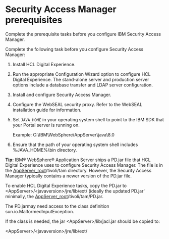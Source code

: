 # Security Access Manager prerequisites

Complete the prerequisite tasks before you configure IBM Security Access Manager.

Complete the following task before you configure Security Access Manager:

1.  Install HCL Digital Experience.
2.  Run the appropriate Configuration Wizard option to configure HCL Digital Experience. The stand-alone server and production server options include a database transfer and LDAP server configuration.
3.  Install and configure Security Access Manager.
4.  Configure the WebSEAL security proxy. Refer to the WebSEAL installation guide for information.
5.  Set `JAVA_HOME` in your operating system shell to point to the IBM SDK that your Portal server is running on.

    Example: C:\\IBM\\WebSphere\\AppServer\\java\\8.0

6.  Ensure that the path of your operating system shell includes %JAVA\_HOME%\\bin directory.

**Tip:** IBM® WebSphere® Application Server ships a PD.jar file that HCL Digital Experience uses to configure Security Access Manager. The file is in the [AppServer\_root](/digital-experience/deployment/manage/wpsdirstr#appserver_root)/tivoli/tam directory. However, the Security Access Manager typically contains a newer version of the PD.jar file.

To enable HCL Digital Experience tasks, copy the PD.jar to <AppServer\>/<javaversion\>/jre/lib/ext/ \(ideally the updated PD.jar' minimally, the [AppServer\_root](/digital-experience/deployment/manage/wpsdirstr#appserver_root)/tivoli/tam/PD.jar.

The PD.jarmay need access to the class definition sun.io.MalformedInputException.

If the class is needed, the jar <AppServer\>/lib/jacl.jar should be copied to:

<AppServer\>/<javaversion\>/jre/lib/ext/


